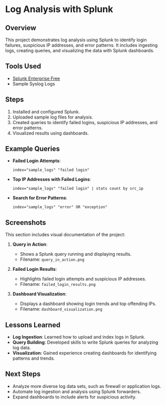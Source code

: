 # Log Analysis with Splunk

## Overview
This project demonstrates log analysis using Splunk to identify login failures, suspicious IP addresses, and error patterns. It includes ingesting logs, creating queries, and visualizing the data with Splunk dashboards.

## Tools Used
- [Splunk Enterprise Free](https://www.splunk.com/)
- Sample Syslog Logs

## Steps
1. Installed and configured Splunk.
2. Uploaded sample log files for analysis.
3. Created queries to identify failed logins, suspicious IP addresses, and error patterns.
4. Visualized results using dashboards.

## Example Queries
- **Failed Login Attempts**:
  ```plaintext
  index="sample_logs" "failed login"
  ```

- **Top IP Addresses with Failed Logins**:
  ```plaintext
  index="sample_logs" "failed login" | stats count by src_ip
  ```

- **Search for Error Patterns**:
  ```plaintext
  index="sample_logs" "error" OR "exception"
  ```

## Screenshots
This section includes visual documentation of the project:

1. **Query in Action**:
   - Shows a Splunk query running and displaying results.
   - Filename: `query_in_action.png`

2. **Failed Login Results**:
   - Highlights failed login attempts and suspicious IP addresses.
   - Filename: `failed_login_results.png`

3. **Dashboard Visualization**:
   - Displays a dashboard showing login trends and top offending IPs.
   - Filename: `dashboard_visualization.png`

## Lessons Learned
- **Log Ingestion**: Learned how to upload and index logs in Splunk.
- **Query Building**: Developed skills to write Splunk queries for analyzing log data.
- **Visualization**: Gained experience creating dashboards for identifying patterns and trends.

## Next Steps
- Analyze more diverse log data sets, such as firewall or application logs.
- Automate log ingestion and analysis using Splunk forwarders.
- Expand dashboards to include alerts for suspicious activity.
